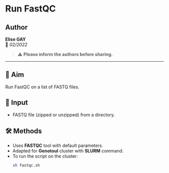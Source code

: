 # Run FastQC  

## Author  
**Elise GAY**  
📅 *02/2022*  

> ⚠️ **Please inform the authors before sharing.**  

---

## 📌 Aim  
Run FastQC on a list of FASTQ files.  

## 📂 Input  
- FASTQ file (zipped or unzipped) from a directory.  

## 🛠 Methods  
- Uses **FASTQC** tool with default parameters.  
- Adapted for **Genotoul** cluster with **SLURM** command.  
- To run the script on the cluster:  
  ```sh
  sh fastqc.sh
  
